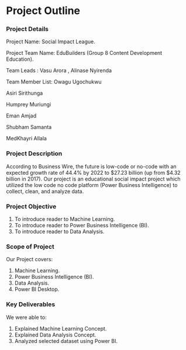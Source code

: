 # Project Outline

### Project Details
Project Name: Social Impact League.

Project Team Name: EduBuilders (Group 8 Content Development Education).

Team Leads :  Vasu Arora , Alinase Nyirenda

Team Member List: Owagu Ugochukwu 

Asiri Sirithunga 

Humprey Muriungi 

Eman Amjad

Shubham Samanta

MedKhayri Allala

### Project Description
According to Business Wire, the future is low-code or no-code with an expected growth rate of 44.4% by 2022 to $27.23 billion (up from $4.32 billion in 2017).
Our project is an educational social impact project which utilized the low code no code platform (Power Business Intelligence) to collect, clean, and analyze data.

### Project Objective
1. To introduce reader to Machine Learning.
2. To introduce reader to Power Business Intelligence (BI).
3. To introduce reader to Data Analysis.

### Scope of Project
Our Project covers:
1. Machine Learning.
2. Power Business Intelligence (BI).
3. Data Analysis.
4. Power BI Desktop.

### Key Deliverables
We were able to:
1. Explained Machine Learning Concept.
2. Explained Data Analysis Concept.
3. Analyzed selected dataset using Power BI.
